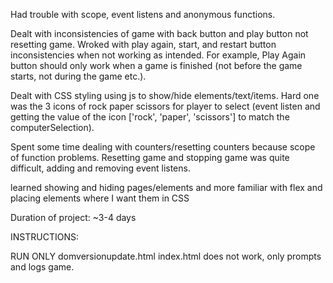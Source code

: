 Had trouble with scope, event listens and anonymous functions.

Dealt with inconsistencies of game with back button and play button not resetting game. Wroked with play again, start, and restart button inconsistencies when not working as intended. For example, Play Again button should only work when a game is finished (not before the game starts, not during the game etc.).

Dealt with CSS styling using js to show/hide elements/text/items. Hard one was the 3 icons of rock paper scissors for player to select (event listen and getting the value of the icon ['rock', 'paper', 'scissors'] to match the computerSelection).

Spent some time dealing with counters/resetting counters because scope of function problems. Resetting game and stopping game was quite difficult, adding and removing event listens.

learned showing and hiding pages/elements and more familiar with flex and placing elements where I want them in CSS

Duration of project: ~3-4 days

INSTRUCTIONS:

RUN ONLY domversionupdate.html
index.html does not work, only prompts and logs game.